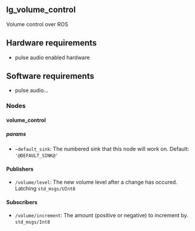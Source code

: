 lg\_volume\_control
-------------------

Volume control over ROS

## Hardware requirements

* pulse audio enabled hardware

## Software requirements

* pulse audio...


### Nodes

#### volume_control

##### params

* `~default_sink`: The numbered sink that this node will work on.
  Default: `'@DEFAULT_SINK@'`

#### Publishers

* `/volume/level`: The new volume level after a change has occured.
  Latching `std_msgs/UInt8`

#### Subscribers

* `/volume/increment`: The amount (positive or negative) to increment
  by. `std_msgs/Int8`
